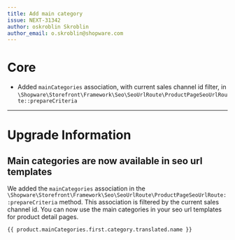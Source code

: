 ```yaml
---
title: Add main category
issue: NEXT-31342
author: oskroblin Skroblin
author_email: o.skroblin@shopware.com
---
```

# Core
* Added `mainCategories` association, with current sales channel id filter, in `\Shopware\Storefront\Framework\Seo\SeoUrlRoute\ProductPageSeoUrlRoute::prepareCriteria`

___
# Upgrade Information
## Main categories are now available in seo url templates
We added the `mainCategories` association in the `\Shopware\Storefront\Framework\Seo\SeoUrlRoute\ProductPageSeoUrlRoute::prepareCriteria` method. 
This association is filtered by the current sales channel id. You can now use the main categories in your seo url templates for product detail pages. 

```
{{ product.mainCategories.first.category.translated.name }}
```
